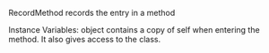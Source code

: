 RecordMethod records the entry in a method

Instance Variables:
	object	<Object>	contains a copy of self when entering the method. It also gives access to the class.

